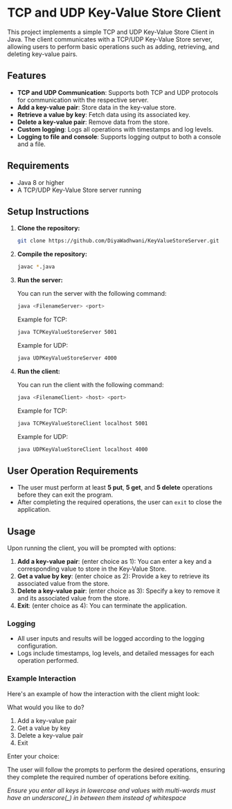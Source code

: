 # TCP and UDP Key-Value Store Client

This project implements a simple TCP and UDP Key-Value Store Client in Java. The client communicates with a TCP/UDP Key-Value Store server, allowing users to perform basic operations such as adding, retrieving, and deleting key-value pairs.

## Features

- **TCP and UDP Communication**: Supports both TCP and UDP protocols for communication with the respective server.
- **Add a key-value pair**: Store data in the key-value store.
- **Retrieve a value by key**: Fetch data using its associated key.
- **Delete a key-value pair**: Remove data from the store.
- **Custom logging**: Logs all operations with timestamps and log levels.
- **Logging to file and console**: Supports logging output to both a console and a file.

## Requirements

- Java 8 or higher
- A TCP/UDP Key-Value Store server running

## Setup Instructions

1. **Clone the repository:**

   ```bash
   git clone https://github.com/DiyaWadhwani/KeyValueStoreServer.git
   ```

2. **Compile the repository:**

   ```bash
   javac *.java
   ```

3. **Run the server:**

   You can run the server with the following command:

   ```bash
   java <FilenameServer> <port>
   ```

   Example for TCP:

   ```bash
   java TCPKeyValueStoreServer 5001
   ```

   Example for UDP:

   ```bash
   java UDPKeyValueStoreServer 4000
   ```

4. **Run the client:**

   You can run the client with the following command:

   ```bash
   java <FilenameClient> <host> <port>
   ```

   Example for TCP:

   ```bash
   java TCPKeyValueStoreClient localhost 5001
   ```

   Example for UDP:

   ```bash
   java UDPKeyValueStoreClient localhost 4000
   ```

## User Operation Requirements

- The user must perform at least **5 put**, **5 get**, and **5 delete** operations before they can exit the program.
- After completing the required operations, the user can `exit` to close the application.

## Usage

Upon running the client, you will be prompted with options:

1. **Add a key-value pair**: (enter choice as 1): You can enter a key and a corresponding value to store in the Key-Value Store.
2. **Get a value by key**: (enter choice as 2): Provide a key to retrieve its associated value from the store.
3. **Delete a key-value pair**: (enter choice as 3): Specify a key to remove it and its associated value from the store.
4. **Exit**: (enter choice as 4): You can terminate the application.

### Logging

- All user inputs and results will be logged according to the logging configuration.
- Logs include timestamps, log levels, and detailed messages for each operation performed.

### Example Interaction

Here's an example of how the interaction with the client might look:

What would you like to do?

1. Add a key-value pair
2. Get a value by key
3. Delete a key-value pair
4. Exit

Enter your choice:

The user will follow the prompts to perform the desired operations, ensuring they complete the required number of operations before exiting.

_Ensure you enter all keys in lowercase and values with multi-words must have an underscore(\_) in between them instead of whitespace_
